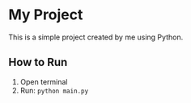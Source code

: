 # My Project

This is a simple project created by me using Python.

## How to Run

1. Open terminal
2. Run: `python main.py`
